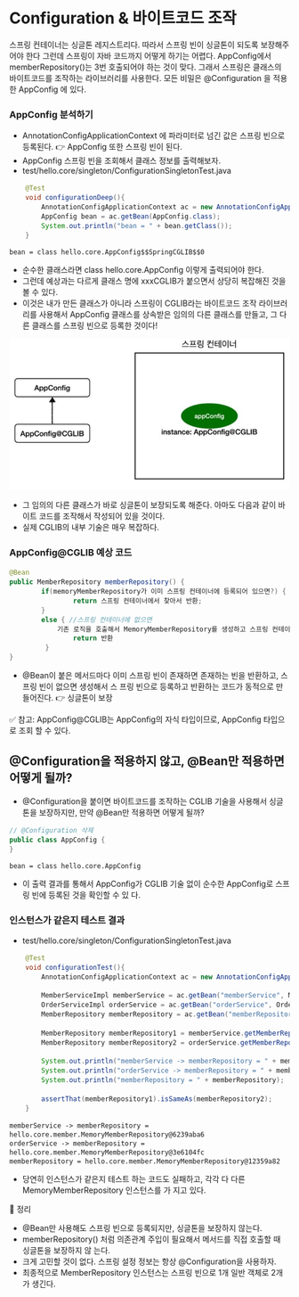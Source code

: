 
# Configuration & 바이트코드 조작

스프링 컨테이너는 싱글톤 레지스트리다. 따라서 스프링 빈이 싱글톤이 되도록 보장해주어야 한다
그런데 스프링이 자바 코드까지 어떻게 하기는 어렵다.
AppConfig에서 memberRepository()는 3번 호출되어야 하는 것이 맞다.
그래서 스프링은 클래스의 바이트코드를 조작하는 라이브러리를 사용한다.
모든 비밀은 @Configuration 을 적용한 AppConfig 에 있다.

### AppConfig 분석하기 

- AnnotationConfigApplicationContext 에 파라미터로 넘긴 값은 스프링 빈으로 등록된다. 👉 AppConfig 또한 스프링 빈이 된다.
- AppConfig 스프링 빈을 조회해서 클래스 정보를 출력해보자.
- test/hello.core/singleton/ConfigurationSingletonTest.java

```java
    @Test
    void configurationDeep(){
        AnnotationConfigApplicationContext ac = new AnnotationConfigApplicationContext(AppConfig.class);
        AppConfig bean = ac.getBean(AppConfig.class);
        System.out.println("bean = " + bean.getClass());
    }
```

```text
bean = class hello.core.AppConfig$$SpringCGLIB$$0
```

- 순수한 클래스라면 class hello.core.AppConfig 이렇게 출력되어야 한다.
- 그런데 예상과는 다르게 클래스 명에 xxxCGLIB가 붙으면서 상당히 복잡해진 것을 볼 수 있다.
- 이것은 내가 만든 클래스가 아니라 스프링이 CGLIB라는 바이트코드 조작 라이브러리를 사용해서 
  AppConfig 클래스를 상속받은 임의의 다른 클래스를 만들고, 그 다른 클래스를 스프링 빈으로 등록한 것이다!

![AppConfig CGLIB.JPG](0%20%EC%9D%B4%EB%AF%B8%EC%A7%80%2FAppConfig%20CGLIB.JPG)

- 그 임의의 다른 클래스가 바로 싱글톤이 보장되도록 해준다. 아마도 다음과 같이 바이트 코드를 조작해서 작성되어 있을
  것이다.
- 실제 CGLIB의 내부 기술은 매우 복잡하다.

### AppConfig@CGLIB 예상 코드

```java
@Bean
public MemberRepository memberRepository() {
        if(memoryMemberRepository가 이미 스프링 컨테이너에 등록되어 있으면?) {
                return 스프링 컨테이너에서 찾아서 반환;
        } 
        else { //스프링 컨테이너에 없으면
            기존 로직을 호출해서 MemoryMemberRepository를 생성하고 스프링 컨테이너에 등록
                return 반환
         }
}
```

- @Bean이 붙은 메서드마다 이미 스프링 빈이 존재하면 존재하는 빈을 반환하고, 스프링 빈이 없으면 생성해서 스
  프링 빈으로 등록하고 반환하는 코드가 동적으로 만들어진다. 👉 싱글톤이 보장

✅ 참고: AppConfig@CGLIB는 AppConfig의 자식 타입이므로, AppConfig 타입으로 조회 할 수 있다.

## @Configuration을 적용하지 않고, @Bean만 적용하면 어떻게 될까?

- @Configuration을 붙이면 바이트코드를 조작하는 CGLIB 기술을 사용해서 싱글톤을 보장하지만, 만약 @Bean만
  적용하면 어떻게 될까?

```java
// @Configuration 삭제
public class AppConfig {
}
```

```text
bean = class hello.core.AppConfig
```

- 이 출력 결과를 통해서 AppConfig가 CGLIB 기술 없이 순수한 AppConfig로 스프링 빈에 등록된 것을 확인할 수 있
  다.

### 인스턴스가 같은지 테스트 결과

- test/hello.core/singleton/ConfigurationSingletonTest.java

```java
    @Test
    void configurationTest(){
        AnnotationConfigApplicationContext ac = new AnnotationConfigApplicationContext(AppConfig.class);

        MemberServiceImpl memberService = ac.getBean("memberService", MemberServiceImpl.class);
        OrderServiceImpl orderService = ac.getBean("orderService", OrderServiceImpl.class);
        MemberRepository memberRepository = ac.getBean("memberRepository", MemberRepository.class);

        MemberRepository memberRepository1 = memberService.getMemberRepository();
        MemberRepository memberRepository2 = orderService.getMemberRepository();

        System.out.println("memberService -> memberRepository = " + memberRepository1);
        System.out.println("orderService -> memberRepository = " + memberRepository2);
        System.out.println("memberRepository = " + memberRepository);

        assertThat(memberRepository1).isSameAs(memberRepository2);
    }
```

```text
memberService -> memberRepository = hello.core.member.MemoryMemberRepository@6239aba6
orderService -> memberRepository = hello.core.member.MemoryMemberRepository@3e6104fc
memberRepository = hello.core.member.MemoryMemberRepository@12359a82
```

- 당연히 인스턴스가 같은지 테스트 하는 코드도 실패하고, 각각 다 다른 MemoryMemberRepository 인스턴스를 가
  지고 있다.

💯 정리
- @Bean만 사용해도 스프링 빈으로 등록되지만, 싱글톤을 보장하지 않는다.
- memberRepository() 처럼 의존관계 주입이 필요해서 메서드를 직접 호출할 때 싱글톤을 보장하지 않
  는다.
- 크게 고민할 것이 없다. 스프링 설정 정보는 항상 @Configuration을 사용하자.
- 최종적으로 MemberRepository 인스턴스는 스프링 빈으로 1개 일반 객체로 2개가 생긴다.

